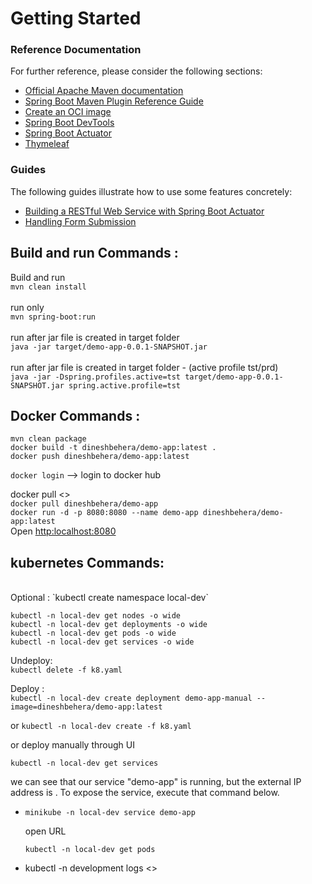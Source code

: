 # Getting Started

### Reference Documentation
For further reference, please consider the following sections:

* [Official Apache Maven documentation](https://maven.apache.org/guides/index.html)
* [Spring Boot Maven Plugin Reference Guide](https://docs.spring.io/spring-boot/docs/3.0.6/maven-plugin/reference/html/)
* [Create an OCI image](https://docs.spring.io/spring-boot/docs/3.0.6/maven-plugin/reference/html/#build-image)
* [Spring Boot DevTools](https://docs.spring.io/spring-boot/docs/3.0.6/reference/htmlsingle/#using.devtools)
* [Spring Boot Actuator](https://docs.spring.io/spring-boot/docs/3.0.6/reference/htmlsingle/#actuator)
* [Thymeleaf](https://docs.spring.io/spring-boot/docs/3.0.6/reference/htmlsingle/#web.servlet.spring-mvc.template-engines)

### Guides
The following guides illustrate how to use some features concretely:

* [Building a RESTful Web Service with Spring Boot Actuator](https://spring.io/guides/gs/actuator-service/)
* [Handling Form Submission](https://spring.io/guides/gs/handling-form-submission/)

## Build and run  Commands :

Build and run
<br>
`mvn clean install`
<br><br>
run only
<br>
`mvn spring-boot:run`
<br>
<br>
run after  jar file is created in target folder
<br>
`java -jar target/demo-app-0.0.1-SNAPSHOT.jar`
<br>
<br>
run after jar file is created in target folder - (active profile tst/prd)
<br>
``java -jar -Dspring.profiles.active=tst target/demo-app-0.0.1-SNAPSHOT.jar spring.active.profile=tst``

## Docker Commands :
`mvn clean package`
<br>
`docker build -t dineshbehera/demo-app:latest .`
<br>
`docker push dineshbehera/demo-app:latest`

`docker login` --> login to docker hub

docker pull <<image path>>
<br>
  `docker pull dineshbehera/demo-app`
    <br>
  `docker run -d -p 8080:8080 --name demo-app dineshbehera/demo-app:latest`
<br>
Open 
[http:localhost:8080](http:localhost:8080)

  
 ## kubernetes Commands:
 <br>
 Optional :   `kubectl create namespace local-dev`
<br>

 `kubectl -n local-dev get nodes -o wide`
 <br>
 `kubectl -n local-dev get deployments -o wide`
 <br>
 `kubectl -n local-dev get pods -o wide`
 <br>
 `kubectl -n local-dev get services -o wide`
<br>

Undeploy:
<br>
`kubectl delete -f k8.yaml`


Deploy :
<br>
 `kubectl -n local-dev create deployment demo-app-manual --image=dineshbehera/demo-app:latest`

 or `kubectl -n local-dev create -f k8.yaml`

or deploy manually through UI


`kubectl -n local-dev get services`

we can see that our service "demo-app" is running, but the external IP address is <pending>. To expose the service, execute that command below.
* `minikube -n local-dev service demo-app`

  open URL

  `kubectl -n local-dev get pods`
* kubectl -n development logs <<pod name>>
